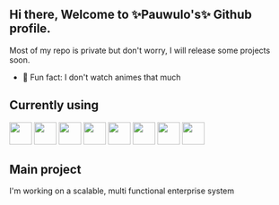 ## Hi there, Welcome to ✨Pauwulo's✨ Github profile.
Most of my repo is private but don't worry, I will release some projects soon.
- 🤨 Fun fact: I don't watch animes that much

## Currently using
<div>
<img src="https://cdn.jsdelivr.net/gh/devicons/devicon/icons/react/react-original-wordmark.svg" width=40/>
<img src="https://cdn.jsdelivr.net/gh/devicons/devicon@latest/icons/tailwindcss/tailwindcss-original.svg" width=40/>
<img src="https://cdn.jsdelivr.net/gh/devicons/devicon/icons/nodejs/nodejs-original.svg" width=40/>
<img src="https://cdn.jsdelivr.net/gh/devicons/devicon/icons/firebase/firebase-plain.svg" width=40/>
<img src="https://cdn.jsdelivr.net/gh/devicons/devicon@latest/icons/supabase/supabase-original.svg" width=40/>
<img src="https://cdn.jsdelivr.net/gh/devicons/devicon@latest/icons/c/c-original.svg" width=40/>
<img src="https://cdn.jsdelivr.net/gh/devicons/devicon@latest/icons/cplusplus/cplusplus-original.svg" width=40/>
<img src="https://cdn.jsdelivr.net/gh/devicons/devicon@latest/icons/csharp/csharp-original.svg" width=40/>
          
          
          
</div>

## Main project
I'm working on a scalable, multi functional enterprise system
